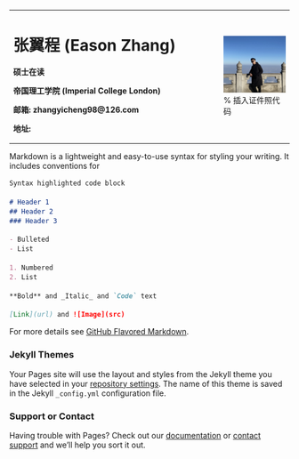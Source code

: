 <table border="0">
  <tr>
    <td width="75%">
      <h1>张翼程 (Eason Zhang)</h1>
      <p><b>硕士在读</b></p>
      <p><b>帝国理工学院 (Imperial College London)</b></p>
      <p><b>邮箱: zhangyicheng98@126.com</b></p>
      <p><b>地址:</b></p>
    </td>
    <td width="25%">
      <img src="/IMG_2370 2.jpg" width="100%">      % 插入证件照代码
    </td>
  </tr>
</table>



Markdown is a lightweight and easy-to-use syntax for styling your writing. It includes conventions for

```markdown
Syntax highlighted code block

# Header 1
## Header 2
### Header 3

- Bulleted
- List

1. Numbered
2. List

**Bold** and _Italic_ and `Code` text

[Link](url) and ![Image](src)
```

For more details see [GitHub Flavored Markdown](https://guides.github.com/features/mastering-markdown/).

### Jekyll Themes

Your Pages site will use the layout and styles from the Jekyll theme you have selected in your [repository settings](https://github.com/lionel718/easonzhang.github.com/settings). The name of this theme is saved in the Jekyll `_config.yml` configuration file.

### Support or Contact

Having trouble with Pages? Check out our [documentation](https://docs.github.com/categories/github-pages-basics/) or [contact support](https://support.github.com/contact) and we’ll help you sort it out.
